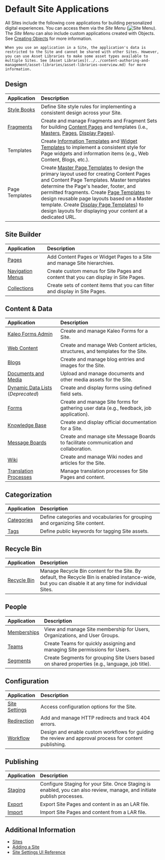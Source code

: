 # Default Site Applications

All Sites include the following core applications for building personalized digital experiences. You can access them via the *Site Menu* (![Site Menu](../../images/icon-product-menu.png)). The *Site Menu* can also include custom applications created with Objects. See [Creating Objects](../../building-applications/objects/creating-and-managing-objects/creating-objects.md) for more information.

```{tip}
When you use an application in a Site, the application's data is restricted to the Site and cannot be shared with other Sites. However, you can use Asset Libraries to make some asset types available to multiple Sites. See [Asset Libraries](../../content-authoring-and-management/asset-libraries/asset-libraries-overview.md) for more information.
```

## Design

| Application | Description |
| :--- | :--- |
| [Style Books](../site-appearance/style-books/using-a-style-book-to-standardize-site-appearance.md) | Define Site style rules for implementing a consistent design across your Site. |
| [Fragments](../creating-pages/page-fragments-and-widgets/using-fragments.md) | Create and manage Fragments and Fragment Sets for building [Content Pages](../creating-pages/using-content-pages.md) and templates (i.e., [Masters](../creating-pages/defining-headers-and-footers/master-page-templates.md), [Pages](../creating-pages/adding-pages/creating-a-page-template.md), [Display Pages](../displaying-content/using-display-page-templates.md)). |
| Templates | Create [Information Templates](../displaying-content/using-information-templates.md) and [Widget Templates](../creating-pages/using-widget-pages/styling-widgets/creating-a-widget-template.md) to implement a consistent style for Page widgets and information items (e.g., Web Content, Blogs, etc.). |
| Page Templates | Create [Master Page Templates](../creating-pages/defining-headers-and-footers/master-page-templates.md) to design the primary layout used for creating Content Pages and Content Page Templates. Master templates determine the Page's header, footer, and permitted fragments. Create [Page Templates](../creating-pages/adding-pages/creating-a-page-template.md) to design reusable page layouts based on a Master template. Create [Display Page Templates](../displaying-content/using-display-page-templates.md)) to design layouts for displaying your content at a dedicated URL. |

## Site Builder

| Application | Description |
| :--- | :--- |
| [Pages](../creating-pages.md) | Add Content Pages or Widget Pages to a Site and manage Site hierarchies.  |
| [Navigation Menus](../site-navigation/using-the-navigation-menus-application.md) | Create custom menus for Site Pages and content that you can display in Site Pages.  |
| [Collections](../../content-authoring-and-management/collections-and-collection-pages/about-collections-and-collection-pages.md) | Create sets of content items that you can filter and display in Site Pages. |

## Content & Data

| Application | Description |
| :--- | :--- |
| [Kaleo Forms Admin](../../process-automation/forms/kaleo-forms.md) | Create and manage Kaleo Forms for a Site. |
| [Web Content](../../content-authoring-and-management/web-content.md) | Create and manage Web Content articles, structures, and templates for the Site. |
| [Blogs](../../content-authoring-and-management/blogs.md) | Create and manage blog entries and images for the Site. |
| [Documents and Media](../../content-authoring-and-management/documents-and-media.md) | Upload and manage documents and other media assets for the Site. |
| [Dynamic Data Lists](../../process-automation/forms/dynamic-data-lists.md) (*Deprecated*) | Create and display forms using defined field sets. |
| [Forms](../../process-automation/forms.md) | Create and manage Site forms for gathering user data (e.g., feedback, job application). |
| [Knowledge Base](../../collaboration-and-social/knowledge-base.md) | Create and display official documentation for a Site. |
| [Message Boards](../../collaboration-and-social/message-boards.md) | Create and manage site Message Boards to facilitate communication and collaboration. |
| [Wiki](../../collaboration-and-social/wiki.md) | Create and manage Wiki nodes and articles for the Site. |
| [Translation Processes](../../content-authoring-and-management/translating-pages-and-content.md) | Manage translation processes for Site Pages and content. |

## Categorization

| Application | Description |
| :--- | :--- |
| [Categories](../../content-authoring-and-management/tags-and-categories.md) | Define categories and vocabularies for grouping and organizing Site content. |
| [Tags](../../content-authoring-and-management/tags-and-categories.md) | Define public keywords for tagging Site assets. |

## Recycle Bin

| Application | Description |
| :--- | :--- |
| [Recycle Bin](../../content-authoring-and-management/recycle-bin.md) | Manage Recycle Bin content for the Site. By default, the Recycle Bin is enabled instance-wide, but you can disable it at any time for individual Sites. |

## People

| Application | Description |
| :--- | :--- |
| [Memberships](./site-membership.md) | View and manage Site membership for Users, Organizations, and User Groups. |
| [Teams](./site-membership/creating-teams-for-sites.md) | Create Teams for quickly assigning and managing Site permissions for Users. |
| [Segments](./../personalizing-site-experience/segmentation/creating-and-managing-user-segments.md) | Create Segments for grouping Site Users based on shared properties (e.g., language, job title).  |

## Configuration

| Application | Description |
| :--- | :--- |
| [Site Settings](../site-settings/site-settings-ui-reference.md) | Access configuration options for the Site. |
| [Redirection](../site-settings/managing-site-urls/using-the-redirection-tool.md) | Add and manage HTTP redirects and track 404 errors. |
| [Workflow](../../process-automation/workflow.md) | Design and enable custom workflows for guiding the review and approval process for content publishing. |

## Publishing

| Application | Description |
| :--- | :--- |
| [Staging](../publishing-tools/staging.md) | Configure Staging for your Site. Once Staging is enabled, you can also review, manage, and initiate publish processes. |
| [Export](./exporting-importing-site-pages-and-content.md) | Export Site Pages and content in as an LAR file. |
| [Import](./exporting-importing-site-pages-and-content.md) | Import Site Pages and content from a LAR file. |

## Additional Information

* [Sites](../sites.md)
* [Adding a Site](./adding-a-site.md)
* [Site Settings UI Reference](../site-settings/site-settings-ui-reference.md)

